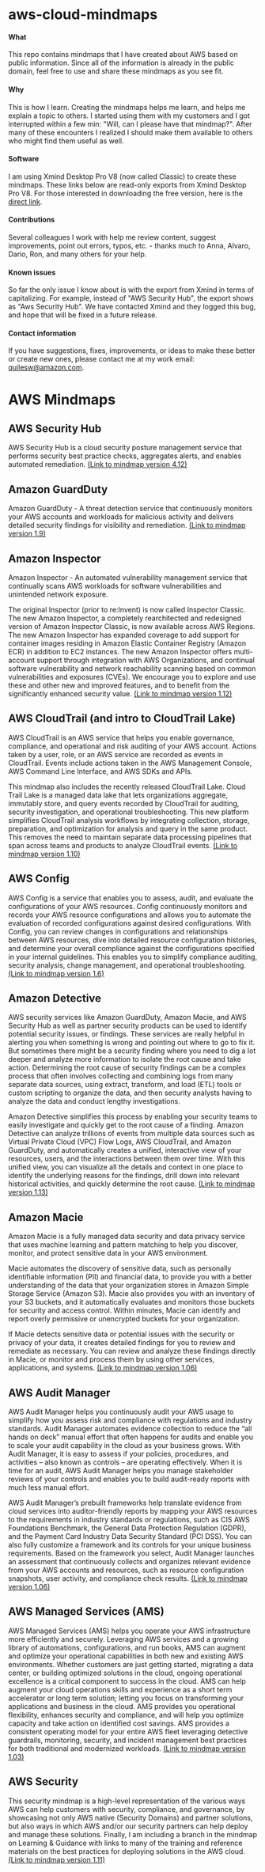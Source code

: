 # aws-cloud-mindmaps

#### What
This repo contains mindmaps that I have created about AWS based on public information.  Since all of the information is already in the public domain, feel free to use and share these mindmaps as you see fit.  

#### Why
This is how I learn.  Creating the mindmaps helps me learn, and helps me explain a topic to others.  I started using them with my customers and I got interrupted within a few min: "Will, can I please have that mindmap?".  After many of these encounters I realized I should make them available to others who might find them useful as well.

#### Software
I am using Xmind Desktop Pro V8 (now called Classic) to create these mindmaps.  These links below are read-only exports from Xmind Desktop Pro V8.  For those interested in downloading the free version, here is the [direct link](https://www.xmind.net/xmind8-pro/).

#### Contributions
Several colleagues I work with help me review content, suggest improvements, point out errors, typos, etc. - thanks much to Anna, Alvaro, Dario, Ron, and many others for your help.

#### Known issues
So far the only issue I know about is with the export from Xmind in terms of capitalizing.  For example, instead of "AWS Security Hub", the export shows as "Aws Security Hub".  We have contacted Xmind and they logged this bug, and hope that will be fixed in a future release.

#### Contact information
If you have suggestions, fixes, improvements, or ideas to make these better or create new ones, please contact me at my work email: quilesw@amazon.com.




# AWS Mindmaps

## AWS Security Hub
AWS Security Hub is a cloud security posture management service that performs security best practice checks, aggregates alerts, and enables automated remediation.  [(Link to mindmap version 4.12)](https://www.xmind.net/m/4t4uPC)


## Amazon GuardDuty
Amazon GuardDuty - A threat detection service that continuously monitors your AWS accounts and workloads for malicious activity and delivers detailed security findings for visibility and remediation. [(Link to mindmap version 1.9)](https://www.xmind.net/m/D6vnHm)


## Amazon Inspector
Amazon Inspector - An automated vulnerability management service that continually scans AWS workloads for software vulnerabilities and unintended network exposure.

The original Inspector (prior to re:Invent) is now called Inspector Classic. The new Amazon Inspector, a completely rearchitected and redesigned version of Amazon Inspector Classic, is now available across AWS Regions. The new Amazon Inspector has expanded coverage to add support for container images residing in Amazon Elastic Container Registry (Amazon ECR) in addition to EC2 instances. The new Amazon Inspector offers multi-account support through integration with AWS Organizations, and continual software vulnerability and network reachability scanning based on common vulnerabilities and exposures (CVEs). We encourage you to explore and use these and other new and improved features, and to benefit from the significantly enhanced security value. [(Link to mindmap version 1.12)](https://www.xmind.net/m/22EXUr)


## AWS CloudTrail (and intro to CloudTrail Lake)
AWS CloudTrail is an AWS service that helps you enable governance, compliance, and operational and risk auditing of your AWS account. Actions taken by a user, role, or an AWS service are recorded as events in CloudTrail. Events include actions taken in the AWS Management Console, AWS Command Line Interface, and AWS SDKs and APIs.

This mindmap also includes the recently released CloudTrail Lake.  Cloud Trail Lake is a managed data lake that lets organizations aggregate, immutably store, and query events recorded by CloudTrail for auditing, security investigation, and operational troubleshooting. This new platform simplifies CloudTrail analysis workflows by integrating collection, storage, preparation, and optimization for analysis and query in the same product. This removes the need to maintain separate data processing pipelines that span across teams and products to analyze CloudTrail events.  [(Link to mindmap version 1.10)](https://www.xmind.net/m/sY4HG3)


## AWS Config
AWS Config is a service that enables you to assess, audit, and evaluate the configurations of your AWS resources. Config continuously monitors and records your AWS resource configurations and allows you to automate the evaluation of recorded configurations against desired configurations. With Config, you can review changes in configurations and relationships between AWS resources, dive into detailed resource configuration histories, and determine your overall compliance against the configurations specified in your internal guidelines. This enables you to simplify compliance auditing, security analysis, change management, and operational troubleshooting. [(Link to mindmap version 1.6)](https://www.xmind.net/m/ACQQq3)


## Amazon Detective
AWS security services like Amazon GuardDuty, Amazon Macie, and AWS Security Hub as well as partner security products can be used to identify potential security issues, or findings. These services are really helpful in alerting you when something is wrong and pointing out where to go to fix it. But sometimes there might be a security finding where you need to dig a lot deeper and analyze more information to isolate the root cause and take action. Determining the root cause of security findings can be a complex process that often involves collecting and combining logs from many separate data sources, using extract, transform, and load (ETL) tools or custom scripting to organize the data, and then security analysts having to analyze the data and conduct lengthy investigations.

Amazon Detective simplifies this process by enabling your security teams to easily investigate and quickly get to the root cause of a finding. Amazon Detective can analyze trillions of events from multiple data sources such as Virtual Private Cloud (VPC) Flow Logs, AWS CloudTrail, and Amazon GuardDuty, and automatically creates a unified, interactive view of your resources, users, and the interactions between them over time. With this unified view, you can visualize all the details and context in one place to identify the underlying reasons for the findings, drill down into relevant historical activities, and quickly determine the root cause.  [(Link to mindmap version 1.13)](https://www.xmind.net/m/rdJPsS)


## Amazon Macie
Amazon Macie is a fully managed data security and data privacy service that uses machine learning and pattern matching to help you discover, monitor, and protect sensitive data in your AWS environment.

Macie automates the discovery of sensitive data, such as personally identifiable information (PII) and financial data, to provide you with a better understanding of the data that your organization stores in Amazon Simple Storage Service (Amazon S3). Macie also provides you with an inventory of your S3 buckets, and it automatically evaluates and monitors those buckets for security and access control. Within minutes, Macie can identify and report overly permissive or unencrypted buckets for your organization.

If Macie detects sensitive data or potential issues with the security or privacy of your data, it creates detailed findings for you to review and remediate as necessary. You can review and analyze these findings directly in Macie, or monitor and process them by using other services, applications, and systems. [(Link to mindmap version 1.06)](https://www.xmind.net/m/BDQYjp)


## AWS Audit Manager
AWS Audit Manager helps you continuously audit your AWS usage to simplify how you assess risk and compliance with regulations and industry standards. Audit Manager automates evidence collection to reduce the “all hands on deck” manual effort that often happens for audits and enable you to scale your audit capability in the cloud as your business grows. With Audit Manager, it is easy to assess if your policies, procedures, and activities – also known as controls – are operating effectively. When it is time for an audit, AWS Audit Manager helps you manage stakeholder reviews of your controls and enables you to build audit-ready reports with much less manual effort.

AWS Audit Manager’s prebuilt frameworks help translate evidence from cloud services into auditor-friendly reports by mapping your AWS resources to the requirements in industry standards or regulations, such as CIS AWS Foundations Benchmark, the General Data Protection Regulation (GDPR), and the Payment Card Industry Data Security Standard (PCI DSS). You can also fully customize a framework and its controls for your unique business requirements. Based on the framework you select, Audit Manager launches an assessment that continuously collects and organizes relevant evidence from your AWS accounts and resources, such as resource configuration snapshots, user activity, and compliance check results. [(Link to mindmap version 1.06)](https://www.xmind.net/m/AY2Rgu)


## AWS Managed Services (AMS)
AWS Managed Services (AMS) helps you operate your AWS infrastructure more efficiently and securely. Leveraging AWS services and a growing library of automations, configurations, and run books, AMS can augment and optimize your operational capabilities in both new and existing AWS environments. Whether customers are just getting started, migrating a data center, or building optimized solutions in the cloud, ongoing operational excellence is a critical component to success in the cloud. AMS can help augment your cloud operations skills and experience as a short term accelerator or long term solution; letting you focus on transforming your applications and business in the cloud. AMS provides you operational flexibility, enhances security and compliance, and will help you optimize capacity and take action on identified cost savings. AMS provides a consistent operating model for your entire AWS fleet leveraging detective guardrails, monitoring, security, and incident management best practices for both traditional and modernized workloads.  [(Link to mindmap version 1.03)](https://www.xmind.net/m/7zGWSf)


## AWS Security
This security mindmap is a high-level representation of the various ways AWS can help customers with security, compliance, and governance, by showcasing not only AWS native (Security Domains) and partner solutions, but also ways in which AWS and/or our security partners can help deploy and manage these solutions.  Finally, I am including a branch in the mindmap on Learning & Guidance with links to many of the training and reference materials on the best practices for deploying solutions in the AWS cloud. [(Link to mindmap version 1.11)](https://www.xmind.net/m/f35UhU)

